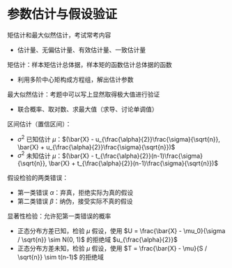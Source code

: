 # 参数估计与假设验证

矩估计和最大似然估计，考试常考内容

- 估计量、无偏估计量、有效估计量、一致估计量

矩估计：样本矩估计总体据，样本矩的函数估计总体据的函数

- 利用多阶中心矩构成方程组，解出估计参数

最大似然估计：考题中可以写上显然取得极大值进行验证

- 联合概率、取对数、求最大值（求导、讨论单调值）

区间估计（置信区间）：

- $\sigma^2$ 已知估计 $\mu$：$(\bar{X} - u_{\frac{\alpha}{2}}\frac{\sigma}{\sqrt{n}}, \bar{X} + u_{\frac{\alpha}{2}}\frac{\sigma}{\sqrt{n}})$
- $\sigma^2$ 未知估计 $\mu$：$(\bar{X} - t_{\frac{\alpha}{2}}(n-1)\frac{\sigma}{\sqrt{n}}, \bar{X} + t_{\frac{\alpha}{2}}(n-1)\frac{\sigma}{\sqrt{n}})$

假设检验的两类错误：

- 第一类错误 $\alpha$：弃真，拒绝实际为真的假设
- 第二类错误 $\beta$：纳伪，接受实际不真的假设

显著性检验：允许犯第一类错误的概率

- 正态分布方差已知，检验 $\mu$ 假设，使用 $U = \frac{\bar{X} - \mu_0}{\sigma / \sqrt{n}} \sim N(0, 1)$ 的拒绝域 $u_{\frac{\alpha}{2}}$
- 正态分布方差未知，检验 $\mu$ 假设，使用 $T = \frac{\bar{X} - \mu}{S / \sqrt{n}} \sim t(n-1)$ 的拒绝域
